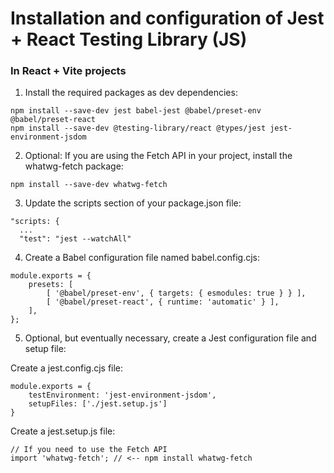 # Installation and configuration of Jest + React Testing Library (JS)

### In React + Vite projects
1. Install the required packages as dev dependencies:

```
npm install --save-dev jest babel-jest @babel/preset-env @babel/preset-react 
npm install --save-dev @testing-library/react @types/jest jest-environment-jsdom
```
2. Optional: If you are using the Fetch API in your project, 
install the whatwg-fetch package:

```
npm install --save-dev whatwg-fetch

```
3. Update the scripts section of your package.json file:
```
"scripts: {
  ...
  "test": "jest --watchAll"
```
4. Create a Babel configuration file named babel.config.cjs:
```
module.exports = {
    presets: [
        [ '@babel/preset-env', { targets: { esmodules: true } } ],
        [ '@babel/preset-react', { runtime: 'automatic' } ],
    ],
};
```
5. Optional, but eventually necessary, create a Jest configuration file and setup file:
   
Create a jest.config.cjs file:

```
module.exports = {
    testEnvironment: 'jest-environment-jsdom',
    setupFiles: ['./jest.setup.js']
}
```
Create a jest.setup.js file:

```
// If you need to use the Fetch API
import 'whatwg-fetch'; // <-- npm install whatwg-fetch
```